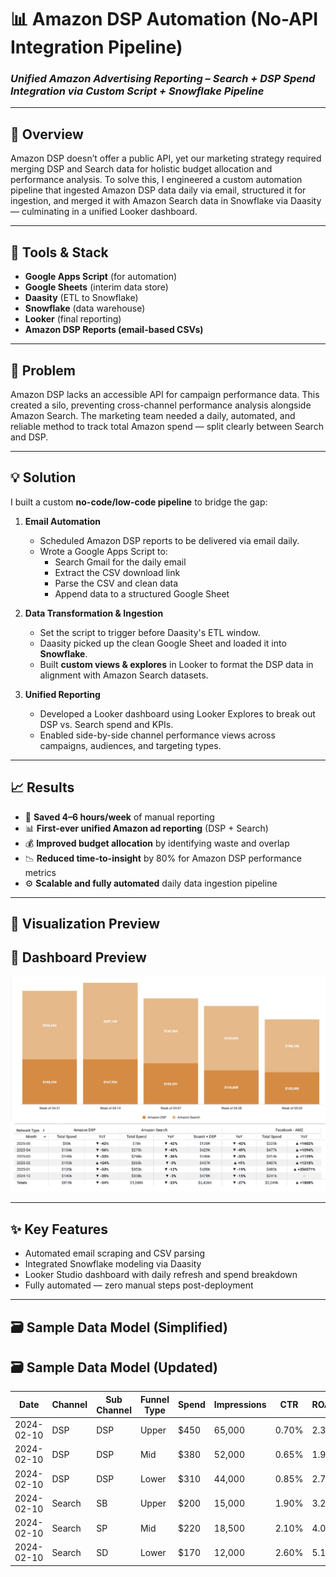 # 📊 Amazon DSP Automation (No-API Integration Pipeline)

### *Unified Amazon Advertising Reporting – Search + DSP Spend Integration via Custom Script + Snowflake Pipeline*

---

## 🚀 Overview

Amazon DSP doesn’t offer a public API, yet our marketing strategy required merging DSP and Search data for holistic budget allocation and performance analysis. To solve this, I engineered a custom automation pipeline that ingested Amazon DSP data daily via email, structured it for ingestion, and merged it with Amazon Search data in Snowflake via Daasity — culminating in a unified Looker dashboard.

---

## 🔧 Tools & Stack

- **Google Apps Script** (for automation)
- **Google Sheets** (interim data store)
- **Daasity** (ETL to Snowflake)
- **Snowflake** (data warehouse)
- **Looker** (final reporting)
- **Amazon DSP Reports (email-based CSVs)**

---

## 🧠 Problem

Amazon DSP lacks an accessible API for campaign performance data. This created a silo, preventing cross-channel performance analysis alongside Amazon Search. The marketing team needed a daily, automated, and reliable method to track total Amazon spend — split clearly between Search and DSP.

---

## 💡 Solution

I built a custom **no-code/low-code pipeline** to bridge the gap:

1. **Email Automation**  
   - Scheduled Amazon DSP reports to be delivered via email daily.
   - Wrote a Google Apps Script to:
     - Search Gmail for the daily email
     - Extract the CSV download link
     - Parse the CSV and clean data
     - Append data to a structured Google Sheet

2. **Data Transformation & Ingestion**
   - Set the script to trigger before Daasity's ETL window.
   - Daasity picked up the clean Google Sheet and loaded it into **Snowflake**.
   - Built **custom views & explores** in Looker to format the DSP data in alignment with Amazon Search datasets.

3. **Unified Reporting**
   - Developed a Looker dashboard using Looker Explores to break out DSP vs. Search spend and KPIs.
   - Enabled side-by-side channel performance views across campaigns, audiences, and targeting types.

---

## 📈 Results

- 🔄 **Saved 4–6 hours/week** of manual reporting
- 📊 **First-ever unified Amazon ad reporting** (DSP + Search)
- 💰 **Improved budget allocation** by identifying waste and overlap
- 📉 **Reduced time-to-insight** by 80% for Amazon DSP performance metrics
- ⚙️ **Scalable and fully automated** daily data ingestion pipeline

---

## 📎 Visualization Preview

## 📎 Dashboard Preview

![Dashboard Preview](amazon%20dsp%20and%20search%202.jpg)
![Amazon Spend Breakdown](amazon%20spend%20breakdown.jpg)


---

## ✨ Key Features

- Automated email scraping and CSV parsing
- Integrated Snowflake modeling via Daasity
- Looker Studio dashboard with daily refresh and spend breakdown
- Fully automated — zero manual steps post-deployment

---

## 🗃 Sample Data Model (Simplified)

## 🗃 Sample Data Model (Updated)

| Date       | Channel | Sub Channel | Funnel Type | Spend | Impressions | CTR   | ROAS |
|------------|---------|-------------|-------------|--------|-------------|-------|------|
| 2024-02-10 | DSP     | DSP         | Upper       | $450   | 65,000      | 0.70% | 2.3  |
| 2024-02-10 | DSP     | DSP         | Mid         | $380   | 52,000      | 0.65% | 1.9  |
| 2024-02-10 | DSP     | DSP         | Lower       | $310   | 44,000      | 0.85% | 2.7  |
| 2024-02-10 | Search  | SB          | Upper       | $200   | 15,000      | 1.90% | 3.2  |
| 2024-02-10 | Search  | SP          | Mid         | $220   | 18,500      | 2.10% | 4.0  |
| 2024-02-10 | Search  | SD          | Lower       | $170   | 12,000      | 2.60% | 5.1  |


